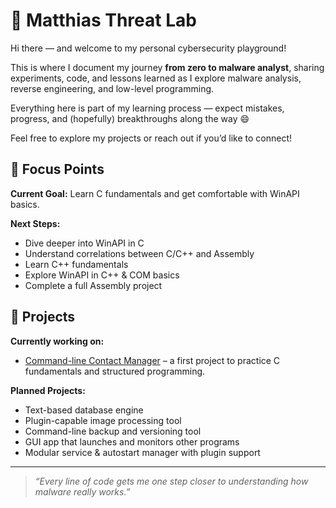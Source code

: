 # 🧪 Matthias Threat Lab

Hi there — and welcome to my personal cybersecurity playground!  

This is where I document my journey **from zero to malware analyst**, sharing experiments, code, and lessons learned as I explore malware analysis, reverse engineering, and low-level programming.  

Everything here is part of my learning process — expect mistakes, progress, and (hopefully) breakthroughs along the way 😄  

Feel free to explore my projects or reach out if you’d like to connect!

## 🎯 Focus Points

**Current Goal:** Learn C fundamentals and get comfortable with WinAPI basics.  

**Next Steps:**
- Dive deeper into WinAPI in C  
- Understand correlations between C/C++ and Assembly  
- Learn C++ fundamentals  
- Explore WinAPI in C++ & COM basics  
- Complete a full Assembly project  

## 🧩 Projects

**Currently working on:**  
- [Command-line Contact Manager](https://github.com/yourusername/contact-manager) – a first project to practice C fundamentals and structured programming.  

**Planned Projects:**  
- Text-based database engine  
- Plugin-capable image processing tool  
- Command-line backup and versioning tool  
- GUI app that launches and monitors other programs
- Modular service & autostart manager with plugin support

---

> _“Every line of code gets me one step closer to understanding how malware really works.”_


